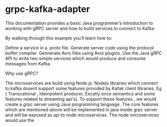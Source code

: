 # grpc-kafka-adapter

This documentation provides a basic Java programmer’s introduction to working with gRPC server and how to build services 
to connect to Kafka.

By walking through this example you’ll learn how to:

Define a service in a .proto file.
Generate server code using the protocol buffer compiler.
Gennerate Avro files using Avro plugins.
Use the Java gRPC API to write two simple services which would produce and consume messages from Kafka

Why use gRPC?

   The microservices are build using Node js. Nodejs libraries which connect to kafka dosent support some features provided by Kafak client 
   libraries. Eg ( Transcational , Idempotent producer, Excatly once semantics and some features related to streaming api's). To support these 
   features , we would create a grpc server using Java programming language. The core features which are mentioned above will be implemented in
   java inside grpc server and will be exposed as api to node microservices. The node microservices would use the 
